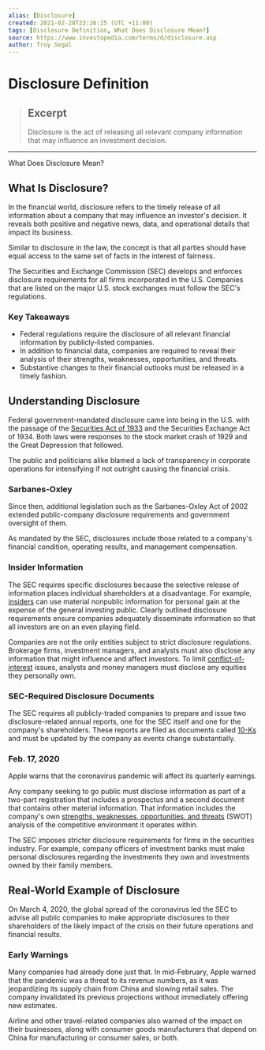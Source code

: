 ```yaml
---
alias: [Disclosure]
created: 2021-02-28T23:26:25 (UTC +11:00)
tags: [Disclosure Definition, What Does Disclosure Mean?]
source: https://www.investopedia.com/terms/d/disclosure.asp
author: Troy Segal
---
```


# Disclosure Definition

> ## Excerpt
> Disclosure is the act of releasing all relevant company information that may influence an investment decision.

---

What Does Disclosure Mean?
## What Is Disclosure?

In the financial world, disclosure refers to the timely release of all information about a company that may influence an investor's decision. It reveals both positive and negative news, data, and operational details that impact its business.

Similar to disclosure in the law, the concept is that all parties should have equal access to the same set of facts in the interest of fairness.

The Securities and Exchange Commission (SEC) develops and enforces disclosure requirements for all firms incorporated in the U.S. Companies that are listed on the major U.S. stock exchanges must follow the SEC's regulations.

### Key Takeaways

-   Federal regulations require the disclosure of all relevant financial information by publicly-listed companies.
-   In addition to financial data, companies are required to reveal their analysis of their strengths, weaknesses, opportunities, and threats.
-   Substantive changes to their financial outlooks must be released in a timely fashion.

## Understanding Disclosure

Federal government-mandated disclosure came into being in the U.S. with the passage of the [Securities Act of 1933](https://www.investopedia.com/terms/s/securitiesact1933.asp) and the Securities Exchange Act of 1934. Both laws were responses to the stock market crash of 1929 and the Great Depression that followed.

The public and politicians alike blamed a lack of transparency in corporate operations for intensifying if not outright causing the financial crisis.

### Sarbanes-Oxley

Since then, additional legislation such as the Sarbanes-Oxley Act of 2002 extended public-company disclosure requirements and government oversight of them.

As mandated by the SEC, disclosures include those related to a company's financial condition, operating results, and management compensation.

### Insider Information

The SEC requires specific disclosures because the selective release of information places individual shareholders at a disadvantage. For example, [insiders](https://www.investopedia.com/terms/i/insider.asp) can use material nonpublic information for personal gain at the expense of the general investing public. Clearly outlined disclosure requirements ensure companies adequately disseminate information so that all investors are on an even playing field.

Companies are not the only entities subject to strict disclosure regulations. Brokerage firms, investment managers, and analysts must also disclose any information that might influence and affect investors. To limit [conflict-of-interest](https://www.investopedia.com/terms/c/conflict-of-interest.asp) issues, analysts and money managers must disclose any equities they personally own.

### SEC-Required Disclosure Documents

The SEC requires all publicly-traded companies to prepare and issue two disclosure-related annual reports, one for the SEC itself and one for the company's shareholders. These reports are filed as documents called [10-Ks](https://www.investopedia.com/terms/1/10-k.asp) and must be updated by the company as events change substantially.

### Feb. 17, 2020

Apple warns that the coronavirus pandemic will affect its quarterly earnings.

Any company seeking to go public must disclose information as part of a two-part registration that includes a prospectus and a second document that contains other material information. That information includes the company's own [strengths, weaknesses, opportunities, and threats](https://www.investopedia.com/terms/s/swot.asp) (SWOT) analysis of the competitive environment it operates within.

The SEC imposes stricter disclosure requirements for firms in the securities industry. For example, company officers of investment banks must make personal disclosures regarding the investments they own and investments owned by their family members.

## Real-World Example of Disclosure

On March 4, 2020, the global spread of the coronavirus led the SEC to advise all public companies to make appropriate disclosures to their shareholders of the likely impact of the crisis on their future operations and financial results.

### Early Warnings

Many companies had already done just that. In mid-February, Apple warned that the pandemic was a threat to its revenue numbers, as it was jeopardizing its supply chain from China and slowing retail sales. The company invalidated its previous projections without immediately offering new estimates.

Airline and other travel-related companies also warned of the impact on their businesses, along with consumer goods manufacturers that depend on China for manufacturing or consumer sales, or both.
